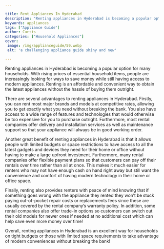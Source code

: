 ```yaml
---

title: Rent Appliances In Hyderabad
description: "Renting appliances in Hyderabad is becoming a popular option for many households. With rising prices of essential household items,...keep going and find out"
keywords: appliances
tags: ["Appliance Guide"]
author: Curtis
categories: ["Household Appliances"]
cover: 
 image: /img/applianceguide/59.webp
 alt: 'a challenging appliance guide shiny and new'

---
```


Renting appliances in Hyderabad is becoming a popular option for many households. With rising prices of essential household items, people are increasingly looking for ways to save money while still having access to modern appliances. Renting is an affordable and convenient way to obtain the latest appliances without the hassle of buying them outright. 

There are several advantages to renting appliances in Hyderabad. Firstly, you can rent most major brands and models at competitive rates, allowing you to get exactly what you need without breaking the bank. You also have access to a wide range of features and technologies that would otherwise be too expensive for you to purchase outright. Furthermore, most rental companies offer delivery and installation services as well as maintenance support so that your appliance will always be in good working order. 

Another great benefit of renting appliances in Hyderabad is that it allows people with limited budgets or space restrictions to have access to all the latest gadgets and devices they need for their home or office without having to make a large upfront investment. Furthermore, many rental companies offer flexible payment plans so that customers can pay off their rentals over time rather than all at once. This makes it much easier for renters who may not have enough cash on hand right away but still want the convenience and comfort of having modern technology in their home or office space. 

Finally, renting also provides renters with peace of mind knowing that if something goes wrong with the appliance they rented they won’t be stuck paying out-of-pocket repair costs or replacements fees since these are usually covered by the rental company’s warranty policy. In addition, some rental companies also offer trade-in options so customers can switch out their old models for newer ones if needed at no additional cost which can help save even more money over time! 

Overall, renting appliances in Hyderabad is an excellent way for households on tight budgets or those with limited space requirements to take advantage of modern conveniences without breaking the bank!
